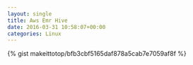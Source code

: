 ```yaml
---
layout: single                                                                                                              
title: Aws Emr Hive                                                                                                                       
date: 2016-03-31 10:58:07+00:00                                                                                                                        
categories: Linux                                                                                                                
---                                                                                                                              
```


{% gist makeittotop/bfb3cbf5165daf878a5cab7e7059af8f %}                                                                                                           

